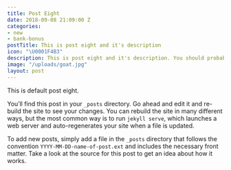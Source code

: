 ```yaml
---
title: Post Eight
date: 2018-09-08 21:09:00 Z
categories:
- new
- bank-bonus
postTitle: This is post eight and it's description
icon: "\U0001F4B3"
description: This is post eight and it's description. You should probably delete this.
image: "/uploads/goat.jpg"
layout: post
---
```


This is default post eight.

You’ll find this post in your `_posts` directory. Go ahead and edit it and re-build the site to see your changes. You can rebuild the site in many different ways, but the most common way is to run `jekyll serve`, which launches a web server and auto-regenerates your site when a file is updated.

To add new posts, simply add a file in the `_posts` directory that follows the convention `YYYY-MM-DD-name-of-post.ext` and includes the necessary front matter. Take a look at the source for this post to get an idea about how it works.
